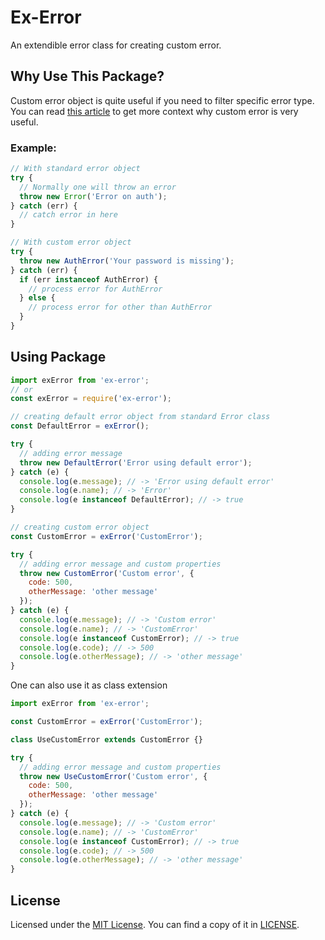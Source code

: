 # Ex-Error

An extendible error class for creating custom error.

## Why Use This Package?

Custom error object is quite useful if you need to filter specific error type. You can read [this article](https://medium.com/@xjamundx/custom-javascript-errors-in-es6-aa891b173f87) to get more context why custom error is very useful.

### Example:

```js
// With standard error object
try {
  // Normally one will throw an error
  throw new Error('Error on auth');
} catch (err) {
  // catch error in here
}

// With custom error object
try {
  throw new AuthError('Your password is missing');
} catch (err) {
  if (err instanceof AuthError) {
    // process error for AuthError
  } else {
    // process error for other than AuthError
  }
}
```

## Using Package

```js
import exError from 'ex-error';
// or
const exError = require('ex-error');

// creating default error object from standard Error class
const DefaultError = exError();

try {
  // adding error message
  throw new DefaultError('Error using default error');
} catch (e) {
  console.log(e.message); // -> 'Error using default error'
  console.log(e.name); // -> 'Error'
  console.log(e instanceof DefaultError); // -> true
}

// creating custom error object
const CustomError = exError('CustomError');

try {
  // adding error message and custom properties
  throw new CustomError('Custom error', {
    code: 500,
    otherMessage: 'other message'
  });
} catch (e) {
  console.log(e.message); // -> 'Custom error'
  console.log(e.name); // -> 'CustomError'
  console.log(e instanceof CustomError); // -> true
  console.log(e.code); // -> 500
  console.log(e.otherMessage); // -> 'other message'
}
```

One can also use it as class extension

```js
import exError from 'ex-error';

const CustomError = exError('CustomError');

class UseCustomError extends CustomError {}

try {
  // adding error message and custom properties
  throw new UseCustomError('Custom error', {
    code: 500,
    otherMessage: 'other message'
  });
} catch (e) {
  console.log(e.message); // -> 'Custom error'
  console.log(e.name); // -> 'CustomError'
  console.log(e instanceof CustomError); // -> true
  console.log(e.code); // -> 500
  console.log(e.otherMessage); // -> 'other message'
}
```

## License

Licensed under the [MIT License](http://opensource.org/licenses/MIT).
You can find a copy of it in [LICENSE](LICENSE).
